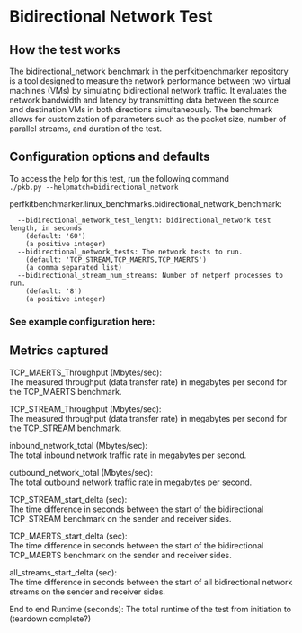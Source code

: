 # Bidirectional Network Test

## How the test works
The bidirectional_network benchmark in the perfkitbenchmarker repository is a tool designed to measure the network performance between two virtual machines (VMs) by simulating bidirectional network traffic. It evaluates the network bandwidth and latency by transmitting data between the source and destination VMs in both directions simultaneously. The benchmark allows for customization of parameters such as the packet size, number of parallel streams, and duration of the test.

## Configuration options and defaults
To access the help for this test, run the following command  
```./pkb.py --helpmatch=bidirectional_network```  

perfkitbenchmarker.linux_benchmarks.bidirectional_network_benchmark:
```
  --bidirectional_network_test_length: bidirectional_network test length, in seconds
    (default: '60')
    (a positive integer)
  --bidirectional_network_tests: The network tests to run.
    (default: 'TCP_STREAM,TCP_MAERTS,TCP_MAERTS')
    (a comma separated list)
  --bidirectional_stream_num_streams: Number of netperf processes to run.
    (default: '8')
    (a positive integer)
```
### See example configuration here: 


## Metrics captured
TCP_MAERTS_Throughput (Mbytes/sec):  
The measured throughput (data transfer rate) in megabytes per second for the TCP_MAERTS benchmark.

TCP_STREAM_Throughput (Mbytes/sec):  
The measured throughput (data transfer rate) in megabytes per second for the TCP_STREAM benchmark.

inbound_network_total (Mbytes/sec):  
The total inbound network traffic rate in megabytes per second.

outbound_network_total (Mbytes/sec):  
The total outbound network traffic rate in megabytes per second.

TCP_STREAM_start_delta (sec):  
The time difference in seconds between the start of the bidirectional TCP_STREAM benchmark on the sender and receiver sides.

TCP_MAERTS_start_delta (sec):  
The time difference in seconds between the start of the bidirectional TCP_MAERTS benchmark on the sender and receiver sides.

all_streams_start_delta (sec):  
The time difference in seconds between the start of all bidirectional network streams on the sender and receiver sides.

End to end Runtime (seconds): 
The total runtime of the test from initiation to (teardown complete?)

